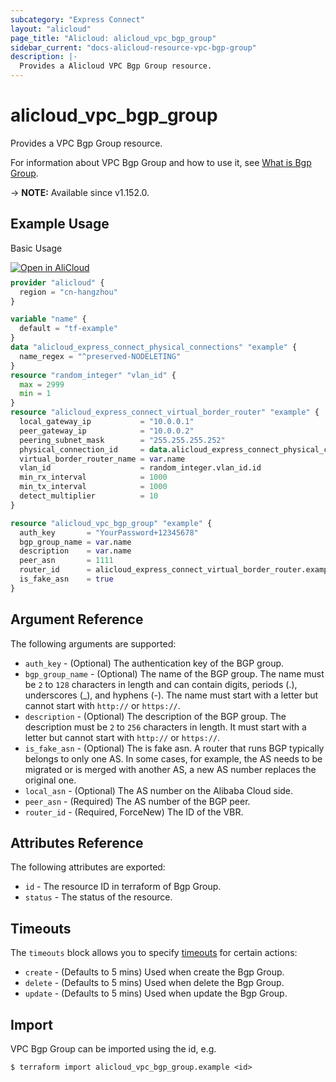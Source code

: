 ```yaml
---
subcategory: "Express Connect"
layout: "alicloud"
page_title: "Alicloud: alicloud_vpc_bgp_group"
sidebar_current: "docs-alicloud-resource-vpc-bgp-group"
description: |-
  Provides a Alicloud VPC Bgp Group resource.
---
```


# alicloud_vpc_bgp_group

Provides a VPC Bgp Group resource.

For information about VPC Bgp Group and how to use it, see [What is Bgp Group](https://www.alibabacloud.com/help/en/doc-detail/91267.html).

-> **NOTE:** Available since v1.152.0.

## Example Usage

Basic Usage

<div style="display: block;margin-bottom: 40px;"><div class="oics-button" style="float: right;position: absolute;margin-bottom: 10px;">
  <a href="https://api.aliyun.com/terraform?resource=alicloud_vpc_bgp_group&exampleId=2e8b1fd0-1a30-9625-f33a-b8c5d9f2adc74c87ff15&activeTab=example&spm=docs.r.vpc_bgp_group.0.2e8b1fd01a&intl_lang=EN_US" target="_blank">
    <img alt="Open in AliCloud" src="https://img.alicdn.com/imgextra/i1/O1CN01hjjqXv1uYUlY56FyX_!!6000000006049-55-tps-254-36.svg" style="max-height: 44px; max-width: 100%;">
  </a>
</div></div>

```terraform
provider "alicloud" {
  region = "cn-hangzhou"
}

variable "name" {
  default = "tf-example"
}
data "alicloud_express_connect_physical_connections" "example" {
  name_regex = "^preserved-NODELETING"
}
resource "random_integer" "vlan_id" {
  max = 2999
  min = 1
}
resource "alicloud_express_connect_virtual_border_router" "example" {
  local_gateway_ip           = "10.0.0.1"
  peer_gateway_ip            = "10.0.0.2"
  peering_subnet_mask        = "255.255.255.252"
  physical_connection_id     = data.alicloud_express_connect_physical_connections.example.connections.0.id
  virtual_border_router_name = var.name
  vlan_id                    = random_integer.vlan_id.id
  min_rx_interval            = 1000
  min_tx_interval            = 1000
  detect_multiplier          = 10
}

resource "alicloud_vpc_bgp_group" "example" {
  auth_key       = "YourPassword+12345678"
  bgp_group_name = var.name
  description    = var.name
  peer_asn       = 1111
  router_id      = alicloud_express_connect_virtual_border_router.example.id
  is_fake_asn    = true
}
```

## Argument Reference

The following arguments are supported:

* `auth_key` - (Optional) The authentication key of the BGP group.
* `bgp_group_name` - (Optional) The name of the BGP group. The name must be `2` to `128` characters in length and can contain digits, periods (.), underscores (_), and hyphens (-). The name must start with a letter but cannot start with `http://` or `https://`.
* `description` - (Optional) The description of the BGP group. The description must be `2` to `256` characters in length. It must start with a letter but cannot start with `http://` or `https://`.
* `is_fake_asn` - (Optional) The is fake asn. A router that runs BGP typically belongs to only one AS. In some cases, for example, the AS needs to be migrated or is merged with another AS, a new AS number replaces the original one.
* `local_asn` - (Optional) The AS number on the Alibaba Cloud side.
* `peer_asn` - (Required) The AS number of the BGP peer.
* `router_id` - (Required, ForceNew) The ID of the VBR.

## Attributes Reference

The following attributes are exported:

* `id` - The resource ID in terraform of Bgp Group.
* `status` - The status of the resource.

## Timeouts

The `timeouts` block allows you to specify [timeouts](https://developer.hashicorp.com/terraform/language/resources/syntax#operation-timeouts) for certain actions:

* `create` - (Defaults to 5 mins) Used when create the Bgp Group.
* `delete` - (Defaults to 5 mins) Used when delete the Bgp Group.
* `update` - (Defaults to 5 mins) Used when update the Bgp Group.

## Import

VPC Bgp Group can be imported using the id, e.g.

```shell
$ terraform import alicloud_vpc_bgp_group.example <id>
```